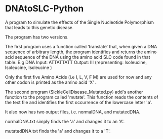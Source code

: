 # DNAtoSLC-Python
A program to simulate the effects of the Single Nucleotide Polymorphism that leads to this genetic disease.

The program has two versions.

The first program uses a function called ‘translate’ that, when given a DNA sequence of arbitrary length, the program identifies and returns the amino acid sequence of the DNA using the amino acid SLC code found in that table. E.g DNA Input: ATTATTATT Output: III (representing: Isoleucine, Isoleucine, Isoleucine )

Only the first five Amino Acids (i.e I, L, V, F M) are used for now and any other codon is printed as the amino acid 'X' .

The second program (SickleCellDisease_Mutated.py) add's another function to the program called 'mutate'. This function reads the contents of the text file and identifies the first occurrence of the lowercase letter 'a'.

It also now has two output files, i.e. normalDNA, and mutatedDNA. 

normalDNA.txt simply finds the 'a' and changes it to an 'A'.

mutatedDNA.txt finds the 'a' and changes it to a 'T'.
